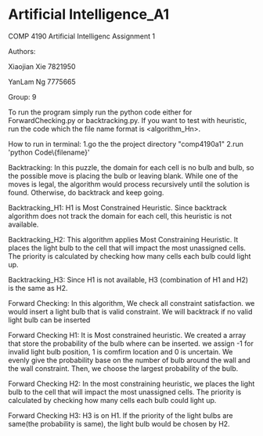 # Artificial Intelligence_A1

COMP 4190
Artificial Intelligenc
Assignment 1

Authors:

Xiaojian Xie 7821950

YanLam Ng 7775665

Group: 9

To run the program simply run the python code either for ForwardChecking.py or backtracking.py. 
If you want to test with heuristic, run the code which the file name format is <algorithm_Hn>. 

How to run in terminal:
1.go the the project directory "comp4190a1" 
2.run 'python Code\\{filename}'

Backtracking: In this puzzle, the domain for each cell is no bulb and bulb, so the possible move is placing the bulb or
leaving blank. While one of the moves is legal, the algorithm would process recursively until the solution is found. 
Otherwise, do backtrack and keep going.

Backtracking_H1: H1 is Most Constrained Heuristic. Since backtrack algorithm does not track the domain for each cell, 
this heuristic is not available.

Backtracking_H2: This algorithm applies Most Constraining Heuristic. It places the light bulb to the cell that will 
impact the most unassigned cells. The priority is calculated by checking how many cells 
each bulb could light up. 

Backtracking_H3: Since H1 is not available, H3 (combination of H1 and H2) is the same as H2. 

Forward Checking: In this algorithm, We check all constraint satisfaction. we would insert a light bulb that is valid constraint. We will backtrack if no valid light bulb can be inserted

Forward Checking H1: It is Most constrained heuristic. We created a array that store the probability of the bulb where can be inserted. we assign -1 for invalid light bulb position, 1 is comfirm location and 0 is uncertain. We evenly give the probability base on the number of bulb around the wall and the wall constraint. Then, we choose the largest probability of the bulb.   

Forward Checking H2: In the most constraining heuristic, we places the light bulb to the cell that will impact the most unassigned cells. The priority is calculated by checking how many cells 
each bulb could light up. 

Forward Checking H3: H3 is on H1. If the priority of the light bulbs are same(the probability is same), the light bulb would be chosen by H2. 